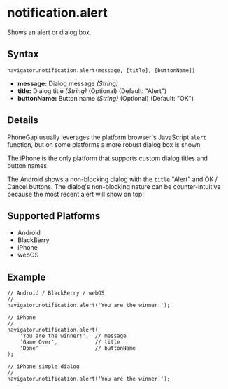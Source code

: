 notification.alert
==================

Shows an alert or dialog box.

Syntax
------

    navigator.notification.alert(message, [title], [buttonName])

- __message:__ Dialog message _(String)_
- __title:__ Dialog title _(String)_ (Optional) (Default: "Alert")
- __buttonName:__ Button name _(String)_ (Optional) (Default: "OK")
    
Details
-------

PhoneGap usually leverages the platform browser's JavaScript `alert` function, but on some platforms a more robust dialog box is shown.

The iPhone is the only platform that supports custom dialog titles and button names.

The Android shows a non-blocking dialog with the `title` "Alert" and OK / Cancel buttons. The dialog's non-blocking nature can be counter-intuitive because the most recent alert will show on top!

Supported Platforms
-------------------

- Android
- BlackBerry
- iPhone
- webOS

Example
-------

    // Android / BlackBerry / webOS
    //
    navigator.notification.alert('You are the winner!');
    
    // iPhone
    //
    navigator.notification.alert(
        'You are the winner!',  // message
        'Game Over',            // title
        'Done'                  // buttonName
    );
    
    // iPhone simple dialog
    //
    navigator.notification.alert('You are the winner!');
